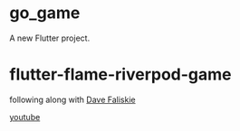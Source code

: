 # go_game

A new Flutter project.

# flutter-flame-riverpod-game

following along with [Dave Faliskie](https://github.com/davefaliskie)

[youtube](https://www.youtube.com/playlist?list=PL_D-RntzgLvYIxI_Kuwy1f7HedxTF2GPK)
